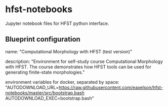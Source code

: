 # hfst-notebooks

Jupyter notebook files for HFST python interface.

## Blueprint configuration

name:
"Computational Morphology with HFST (test version)"

description:
"Environment for self-study course Computational Morphology with HFST.
 The course demonstrates how HFST tools can be used for generating finite-state morphologies."

environment variables for docker, separated by space:
"AUTODOWNLOAD_URL=https://raw.githubusercontent.com/eaxelson/hfst-notebooks/master/src/bootstrap.bash
 AUTODOWNLOAD_EXEC=bootstrap.bash"
